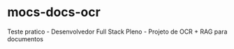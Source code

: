 # mocs-docs-ocr
Teste pratico - Desenvolvedor Full Stack Pleno - Projeto de OCR + RAG para documentos
